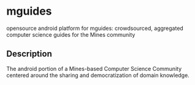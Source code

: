 # mguides
opensource android platform for mguides: crowdsourced, aggregated computer science guides for the Mines community

## Description
The android portion of a Mines-based Computer Science Community centered around the sharing and democratization of domain knowledge. 
